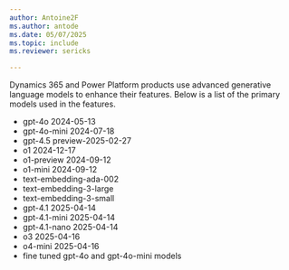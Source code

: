 ```yaml
---
author: Antoine2F
ms.author: antode
ms.date: 05/07/2025
ms.topic: include
ms.reviewer: sericks

---
```


Dynamics 365 and Power Platform products use advanced generative language models to enhance their features. Below is a list of the primary models used in the features.

- gpt-4o 2024-05-13
- gpt-4o-mini  2024-07-18
- gpt-4.5 preview-2025-02-27
- o1 2024-12-17
- o1-preview 2024-09-12
- o1-mini 2024-09-12
- text-embedding-ada-002
- text-embedding-3-large
- text-embedding-3-small
- gpt-4.1 2025-04-14
- gpt-4.1-mini 2025-04-14
- gpt-4.1-nano 2025-04-14
- o3 2025-04-16
- o4-mini 2025-04-16
- fine tuned gpt-4o and gpt-4o-mini models
